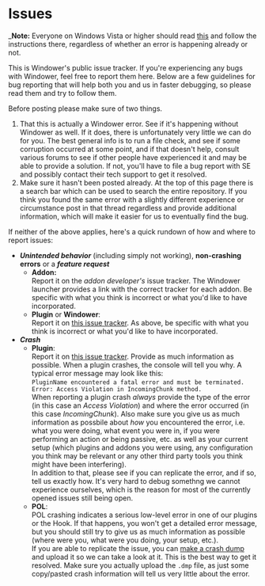 Issues
======

_**Note:** Everyone on Windows Vista or higher should read [this](https://github.com/Windower/Issues/wiki/Enabling-automatic-crash-dumps) and follow the instructions there, regardless of whether an error is happening already or not.

This is Windower's public issue tracker. If you're experiencing any bugs with Windower, feel free to report them here. Below are a few guidelines for bug reporting that will help both you and us in faster debugging, so please read them and try to follow them.

Before posting please make sure of two things.

1. That this is actually a Windower error. See if it's happening without Windower as well. If it does, there is unfortunately very little we can do for you. The best general info is to run a file check, and see if some corruption occurred at some point, and if that doesn't help, consult various forums to see if other people have experienced it and may be able to provide a solution. If not, you'll have to file a bug report with SE and possibly contact their tech support to get it resolved.
2. Make sure it hasn't been posted already. At the top of this page there is a search bar which can be used to search the entire repository. If you think you found the same error with a slightly different experience or circumstance post in that thread regardless and provide additional information, which will make it easier for us to eventually find the bug.

If neither of the above applies, here's a quick rundown of how and where to report issues:

* ***Unintended behavior*** (including simply not working), **non-crashing errors** or a ***feature request***
  - **Addon:**  
    Report it on the *addon developer's* issue tracker. The Windower launcher provides a link with the correct tracker for each addon. Be specific with what you think is incorrect or what you'd like to have incorporated.
  - **Plugin** or **Windower**:  
    Report it on [this issue tracker](https://github.com/Windower/Issues/issues). As above, be specific with what you think is incorrect or what you'd like to have incorporated.
* ***Crash***
  - **Plugin**:  
    Report it on [this issue tracker](https://github.com/Windower/Issues/issues). Provide as much information as possible. When a plugin crashes, the console will tell you why. A typical error message may look like this:  
    `PluginName encountered a fatal error and must be terminated. Error: Access Violation in IncomingChunk method.`  
    When reporting a plugin crash *always* provide the type of the error (in this case an *Access Violation*) and where the error occurred (in this case *IncomingChunk*). Also make sure you give us as much information as possbile about *how* you encountered the error, i.e. what you were doing, what event you were in, if you were performing an action or being passive, etc. as well as your current setup (which plugins and addons you were using, any configuration you think may be relevant or any other third party tools you think might have been interfering).  
    In addition to that, please see if you can replicate the error, and if so, tell us exactly how. It's very hard to debug somethng we cannot experience ourselves, which is the reason for most of the currently opened issues still being open.
  - **POL**:  
    POL crashing indicates a serious low-level error in one of our plugins or the Hook. If that happens, you won't get a detailed error message, but you should still try to give us as much information as possible (where were you, what were you doing, your setup, etc.).  
    If you are able to replicate the issue, you can [make a crash dump](https://github.com/Windower/Issues/wiki/Enabling-automatic-crash-dumps) and upload it so we can take a look at it. This is the best way to get it resolved. Make sure you actually upload the `.dmp` file, as just some copy/pasted crash information will tell us very little about the error.
